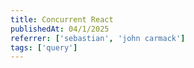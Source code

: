 ```yaml
---
title: Concurrent React
publishedAt: 04/1/2025
referrer: ['sebastian', 'john carmack']
tags: ['query']
---
```

